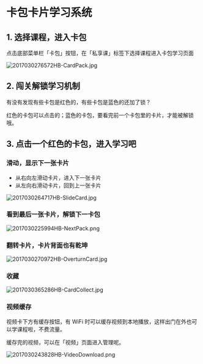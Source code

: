 # 卡包卡片学习系统

## 1. 选择课程，进入卡包

点击底部菜单栏「卡包」按钮，在「私享课」标签下选择课程进入卡包学习页面

![2017030276572HB-CardPack.jpg](http://pic1.ibraintv.com/2017030276572HB-CardPack.jpg)

## 2. 闯关解锁学习机制

有没有发现有些卡包是红色的，有些卡包是蓝色的还加了锁？

红色的卡包可以点击的；蓝色的卡包，要看完前一个卡包里的卡片，才能被解锁哦。

## 3. 点击一个红色的卡包，进入学习吧

### 滑动，显示下一张卡片

- 从右向左滑动卡片，进入下一张卡片
- 从左向右滑动卡片，回到上一张卡片

![2017030264717HB-SlideCard.jpg](http://pic1.ibraintv.com/2017030264717HB-SlideCard.jpg)

### 看到最后一张卡片，解锁下一卡包

![2017030225994HB-NextPack.png](http://pic1.ibraintv.com/2017030225994HB-NextPack.png)

### 翻转卡片，卡片背面也有乾坤

![2017030270972HB-OverturnCard.jpg](http://pic1.ibraintv.com/2017030270972HB-OverturnCard.jpg)

### 收藏

![2017030365286HB-CardCollect.jpg](http://pic1.ibraintv.com/2017030365286HB-CardCollect.jpg)


### 视频缓存
视频卡下方有缓存按钮，有 WiFi 时可以缓存视频到本地播放，这样出门在外也可以学课程啦，不费流量。

缓存完的视频，可以在「视频」页面进入管理呢。

![2017030243828HB-VideoDownload.png](http://pic1.ibraintv.com/2017030243828HB-VideoDownload.png)
 



